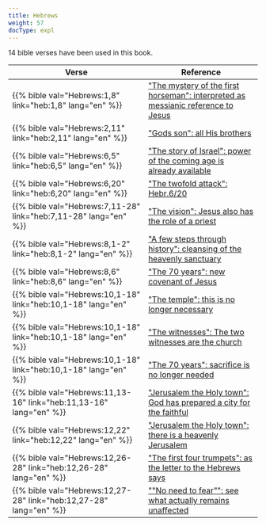 ```yaml
---
title: Hebrews
weight: 57
docType: expl
---
```


14 bible verses have been used in this book.

| Verse | Reference |
|-------|-----------|
| {{% bible val="Hebrews:1,8" link="heb:1,8" lang="en" %}} | ["The mystery of the first horseman": interpreted as messianic reference to Jesus](/expl/content/seals/the-mystery-of-the-four-horse-men#bd9c) |
| {{% bible val="Hebrews:2,11" link="heb:2,11" lang="en" %}} | ["Gods son": all His brothers](/expl/background/israel/the-church-is-part-of-israel#639c) |
| {{% bible val="Hebrews:6,5" link="heb:6,5" lang="en" %}} | ["The story of Israel": power of the coming age is already available](/appl/topics/hero/who-rules-the-world#af6b) |
| {{% bible val="Hebrews:6,20" link="heb:6,20" lang="en" %}} | ["The twofold attack": Hebr.6/20](/expl/content/beasts/the-nature-of-the-beast-in-the-book-of-revelation#f4be) |
| {{% bible val="Hebrews:7,11-28" link="heb:7,11-28" lang="en" %}} | ["The vision": Jesus also has the role of a priest](/expl/content/vision/the-vision#7487) |
| {{% bible val="Hebrews:8,1-2" link="heb:8,1-2" lang="en" %}} | ["A few steps through history": cleansing of the heavenly sanctuary](/expl/topics/others/dispensionalism-a-little-history#f0fa) |
| {{% bible val="Hebrews:8,6" link="heb:8,6" lang="en" %}} | ["The 70 years": new covenant of Jesus](/expl/bible/daniel/the-70-year-weeks#6576) |
| {{% bible val="Hebrews:10,1-18" link="heb:10,1-18" lang="en" %}} | ["The temple": this is no longer necessary](/appl/content/witnesses/_index#5a8c) |
| {{% bible val="Hebrews:10,1-18" link="heb:10,1-18" lang="en" %}} | ["The witnesses": The two witnesses are the church](/appl/content/witnesses/_index#3221) |
| {{% bible val="Hebrews:10,1-18" link="heb:10,1-18" lang="en" %}} | ["The 70 years": sacrifice is no longer needed](/expl/bible/daniel/the-70-year-weeks#6576) |
| {{% bible val="Hebrews:11,13-16" link="heb:11,13-16" lang="en" %}} | ["Jerusalem the Holy town": God has prepared a city for the faithful](/expl/content/paradise/the-new-jerusalem#c358) |
| {{% bible val="Hebrews:12,22" link="heb:12,22" lang="en" %}} | ["Jerusalem the Holy town": there is a heavenly Jerusalem](/expl/content/paradise/the-new-jerusalem#c358) |
| {{% bible val="Hebrews:12,26-28" link="heb:12,26-28" lang="en" %}} | ["The first four trumpets": as the letter to the Hebrews says](/expl/content/trumpets/the-trumpets-in-revelation#8718) |
| {{% bible val="Hebrews:12,27-28" link="heb:12,27-28" lang="en" %}} | [""No need to fear"": see what actually remains unaffected](/appl/topics/today/fear#None) |

